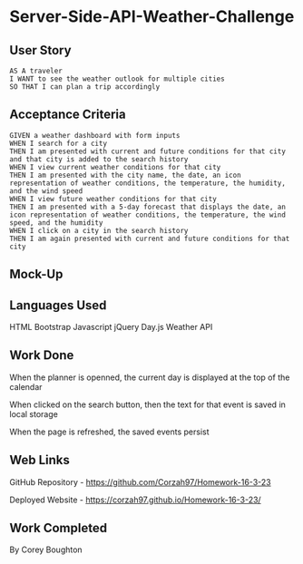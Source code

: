 # Server-Side-API-Weather-Challenge

## User Story

```
AS A traveler
I WANT to see the weather outlook for multiple cities
SO THAT I can plan a trip accordingly
```

## Acceptance Criteria

```
GIVEN a weather dashboard with form inputs
WHEN I search for a city
THEN I am presented with current and future conditions for that city and that city is added to the search history
WHEN I view current weather conditions for that city
THEN I am presented with the city name, the date, an icon representation of weather conditions, the temperature, the humidity, and the wind speed
WHEN I view future weather conditions for that city
THEN I am presented with a 5-day forecast that displays the date, an icon representation of weather conditions, the temperature, the wind speed, and the humidity
WHEN I click on a city in the search history
THEN I am again presented with current and future conditions for that city
```

## Mock-Up

## Languages Used
HTML
Bootstrap
Javascript
jQuery
Day.js
Weather API


## Work Done

When the planner is openned, the current day is displayed at the top of the calendar

When clicked on the search button, then the text for that event is saved in local storage

When the page is refreshed, the saved events persist

## Web Links
GitHub Repository - https://github.com/Corzah97/Homework-16-3-23

Deployed Website - https://corzah97.github.io/Homework-16-3-23/

## Work Completed

By Corey Boughton